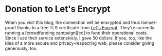 # Donation to Let's Encrypt

When you visit this blog, the connection will be encrypted and thus
tamper-proof thanks to a free TLS certificate from
[Let's Encrypt][le]. They're currently running a [crowdfunding campaign][cc] to
fund their operational costs. Since I use their service extensively, I gave 50
dollars. If you, too, like the idea of a more secure and privacy-respecting
web, please consider giving generously, too.

[le]: https://letsencrypt.org
[fr]: https://letsencrypt.org/donate/
